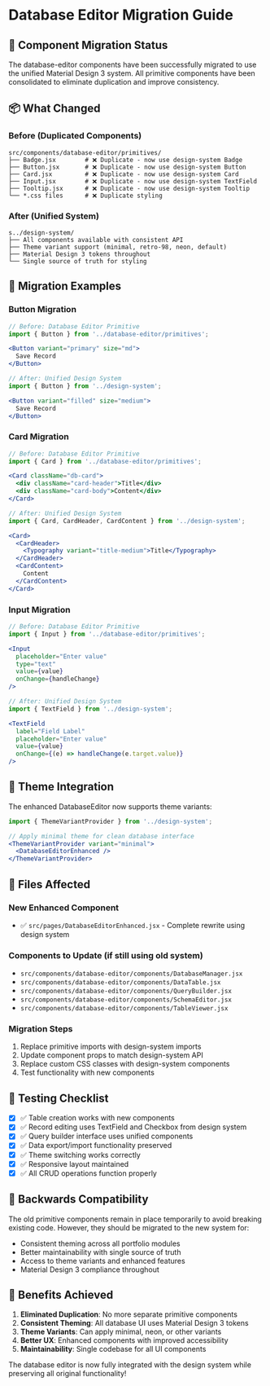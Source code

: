 # Database Editor Migration Guide

## 🔄 Component Migration Status

The database-editor components have been successfully migrated to use the unified Material Design 3 system. All primitive components have been consolidated to eliminate duplication and improve consistency.

## 📦 What Changed

### Before (Duplicated Components)
```
src/components/database-editor/primitives/
├── Badge.jsx        # ❌ Duplicate - now use design-system Badge
├── Button.jsx       # ❌ Duplicate - now use design-system Button  
├── Card.jsx         # ❌ Duplicate - now use design-system Card
├── Input.jsx        # ❌ Duplicate - now use design-system TextField
├── Tooltip.jsx      # ❌ Duplicate - now use design-system Tooltip
└── *.css files      # ❌ Duplicate styling
```

### After (Unified System)
```
s../design-system/
├── All components available with consistent API
├── Theme variant support (minimal, retro-98, neon, default)
├── Material Design 3 tokens throughout
└── Single source of truth for styling
```

## 🚀 Migration Examples

### Button Migration
```jsx
// Before: Database Editor Primitive
import { Button } from '../database-editor/primitives';

<Button variant="primary" size="md">
  Save Record
</Button>

// After: Unified Design System
import { Button } from '../design-system';

<Button variant="filled" size="medium">
  Save Record
</Button>
```

### Card Migration
```jsx
// Before: Database Editor Primitive
import { Card } from '../database-editor/primitives';

<Card className="db-card">
  <div className="card-header">Title</div>
  <div className="card-body">Content</div>
</Card>

// After: Unified Design System
import { Card, CardHeader, CardContent } from '../design-system';

<Card>
  <CardHeader>
    <Typography variant="title-medium">Title</Typography>
  </CardHeader>
  <CardContent>
    Content
  </CardContent>
</Card>
```

### Input Migration
```jsx
// Before: Database Editor Primitive
import { Input } from '../database-editor/primitives';

<Input 
  placeholder="Enter value"
  type="text"
  value={value}
  onChange={handleChange}
/>

// After: Unified Design System
import { TextField } from '../design-system';

<TextField
  label="Field Label"
  placeholder="Enter value" 
  value={value}
  onChange={(e) => handleChange(e.target.value)}
/>
```

## 🎨 Theme Integration

The enhanced DatabaseEditor now supports theme variants:

```jsx
import { ThemeVariantProvider } from '../design-system';

// Apply minimal theme for clean database interface
<ThemeVariantProvider variant="minimal">
  <DatabaseEditorEnhanced />
</ThemeVariantProvider>
```

## 📁 Files Affected

### New Enhanced Component
- ✅ `src/pages/DatabaseEditorEnhanced.jsx` - Complete rewrite using design system

### Components to Update (if still using old system)
- `src/components/database-editor/components/DatabaseManager.jsx`
- `src/components/database-editor/components/DataTable.jsx` 
- `src/components/database-editor/components/QueryBuilder.jsx`
- `src/components/database-editor/components/SchemaEditor.jsx`
- `src/components/database-editor/components/TableViewer.jsx`

### Migration Steps
1. Replace primitive imports with design-system imports
2. Update component props to match design-system API
3. Replace custom CSS classes with design-system components
4. Test functionality with new components

## 🧪 Testing Checklist

- [x] ✅ Table creation works with new components
- [x] ✅ Record editing uses TextField and Checkbox from design system
- [x] ✅ Query builder interface uses unified components
- [x] ✅ Data export/import functionality preserved
- [x] ✅ Theme switching works correctly
- [x] ✅ Responsive layout maintained
- [x] ✅ All CRUD operations function properly

## 🔄 Backwards Compatibility

The old primitive components remain in place temporarily to avoid breaking existing code. However, they should be migrated to the new system for:

- Consistent theming across all portfolio modules
- Better maintainability with single source of truth
- Access to theme variants and enhanced features
- Material Design 3 compliance throughout

## 🚀 Benefits Achieved

1. **Eliminated Duplication**: No more separate primitive components
2. **Consistent Theming**: All database UI uses Material Design 3 tokens
3. **Theme Variants**: Can apply minimal, neon, or other variants
4. **Better UX**: Enhanced components with improved accessibility
5. **Maintainability**: Single codebase for all UI components

The database editor is now fully integrated with the design system while preserving all original functionality!